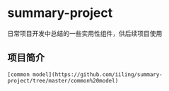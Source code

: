 ﻿# summary-project
日常项目开发中总结的一些实用性组件，供后续项目使用 

## 项目简介

    [common model](https://github.com/iiling/summary-project/tree/master/common%20model)
    
